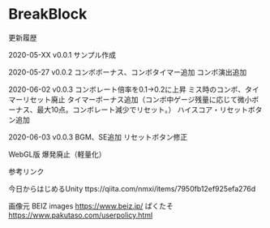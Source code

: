 # BreakBlock

更新履歴

2020-05-XX v0.0.1
サンプル作成

2020-05-27 v0.0.2
コンボボーナス、コンボタイマー追加
コンボ演出追加

2020-06-02 v0.0.3
コンボレート倍率を0.1→0.2に上昇
ミス時のコンボ、タイマーリセット廃止
タイマーボーナス追加（コンボ中ゲージ残量に応じて微小ボーナス、最大10点。コンボレート減少でリセット。）
ハイスコア・リセットボタン追加

2020-06-03 v0.0.3
BGM、SE追加
リセットボタン修正


WebGL版
爆発廃止（軽量化）


参考リンク

今日からはじめるUnity
ttps://qiita.com/nmxi/items/7950fb12ef925efa276d

画像元
BEIZ images
https://www.beiz.jp/
ぱくたそ
https://www.pakutaso.com/userpolicy.html